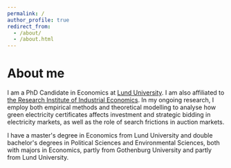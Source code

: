```yaml
---
permalink: /
author_profile: true
redirect_from: 
  - /about/
  - /about.html
---
```


# About me
I am a PhD Candidate in Economics at <a href='https://portal.research.lu.se/sv/persons/kajsa-ganhammar' target='_blank'>Lund University</a>. I am also affiliated to <a href='https://www.ifn.se/forskare/doktorander/kajsa-ganhammar/' target='_blank'>the Research Institute of Industrial Economics</a>. In my ongoing research, I employ both empirical methods and theoretical modelling to analyse how green electricity certificates affects investment and strategic bidding in electricity markets, as well as the role of search frictions in auction markets.  

I have a master's degree in Economics from Lund University and double bachelor's degrees in Political Sciences and Environmental Sciences, both with majors in Economics, partly from Gothenburg University and partly from Lund University. 




